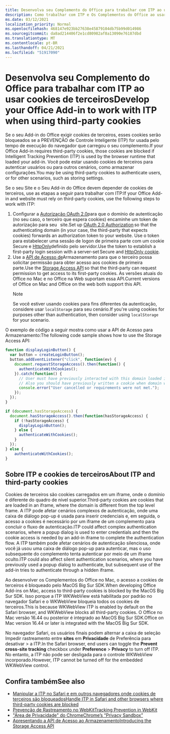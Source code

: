```yaml
---
title: Desenvolva seu Complemento do Office para trabalhar com ITP ao usar cookies de terceiros
description: Como trabalhar com ITP e Os Complementos do Office ao usar cookies de terceiros
ms.date: 03/12/2021
localization_priority: Normal
ms.openlocfilehash: 468147e923bb27638e45879104db75b99d014986
ms.sourcegitcommit: da8ad214406f2e1cd80982af8a13090e76187dbd
ms.translationtype: MT
ms.contentlocale: pt-BR
ms.lasthandoff: 04/21/2021
ms.locfileid: "51917090"
---
```

# <a name="develop-your-office-add-in-to-work-with-itp-when-using-third-party-cookies"></a><span data-ttu-id="956e5-103">Desenvolva seu Complemento do Office para trabalhar com ITP ao usar cookies de terceiros</span><span class="sxs-lookup"><span data-stu-id="956e5-103">Develop your Office Add-in to work with ITP when using third-party cookies</span></span>

<span data-ttu-id="956e5-104">Se o seu Add-in do Office exigir cookies de terceiros, esses cookies serão bloqueados se a PREVENÇÃO de Controle Inteligente (ITP) for usada pelo tempo de execução do navegador que carregou o seu complemento.</span><span class="sxs-lookup"><span data-stu-id="956e5-104">If your Office Add-in requires third-party cookies, those cookies are blocked if Intelligent Tracking Prevention (ITP) is used by the browser runtime that loaded your add-in.</span></span> <span data-ttu-id="956e5-105">Você pode estar usando cookies de terceiros para autenticar usuários ou para outros cenários, como armazenar configurações.</span><span class="sxs-lookup"><span data-stu-id="956e5-105">You may be using third-party cookies to authenticate users, or for other scenarios, such as storing settings.</span></span>

<span data-ttu-id="956e5-106">Se o seu Site e o Seu Add-in do Office devem depender de cookies de terceiros, use as etapas a seguir para trabalhar com ITP:</span><span class="sxs-lookup"><span data-stu-id="956e5-106">If your Office Add-in and website must rely on third-party cookies, use the following steps to work with ITP:</span></span>

1. <span data-ttu-id="956e5-107">Configurar a [Autorização OAuth 2.0](https://tools.ietf.org/html/rfc6749)para que o domínio de autenticação (no seu caso, o terceiro que espera cookies) encaminhe um token de autorização para seu   site.</span><span class="sxs-lookup"><span data-stu-id="956e5-107">Set up [OAuth 2.0 Authorization](https://tools.ietf.org/html/rfc6749) so that the authenticating domain (in your case, the third-party that expects cookies) forwards an authorization token to your website.</span></span> <span data-ttu-id="956e5-108">Use o token para estabelecer uma sessão de logon de primeira parte com um cookie Secure e [HttpOnly](https://developer.mozilla.org/en-US/docs/Web/HTTP/Cookies#Secure_and_HttpOnly_cookies)definido pelo servidor.</span><span class="sxs-lookup"><span data-stu-id="956e5-108">Use the token to establish a first-party login session with a server-set Secure and [HttpOnly cookie](https://developer.mozilla.org/en-US/docs/Web/HTTP/Cookies#Secure_and_HttpOnly_cookies).</span></span>
2. <span data-ttu-id="956e5-109">Use a [API de Acesso de](https://webkit.org/blog/8124/introducing-storage-access-api/)Armazenamento para que o terceiro possa solicitar permissão para obter acesso aos cookies de primeira   parte.</span><span class="sxs-lookup"><span data-stu-id="956e5-109">Use the [Storage Access API](https://webkit.org/blog/8124/introducing-storage-access-api/) so that the third-party can request permission to get access to its first-party cookies.</span></span> <span data-ttu-id="956e5-110">As versões atuais do Office no Mac e no Office na Web suportam essa API.</span><span class="sxs-lookup"><span data-stu-id="956e5-110">Current versions of Office on Mac and Office on the web both support this API.</span></span>
    > [!NOTE]
    > <span data-ttu-id="956e5-111">Se você estiver usando cookies para fins diferentes da autenticação, considere usar `localStorage` para seu cenário.</span><span class="sxs-lookup"><span data-stu-id="956e5-111">If you're using cookies for purposes other than authentication, then consider using `localStorage` for your scenario.</span></span>

<span data-ttu-id="956e5-112">O exemplo de código a seguir mostra como usar a API de Acesso para Armazenamento:</span><span class="sxs-lookup"><span data-stu-id="956e5-112">The following code sample shows how to use the Storage Access API:</span></span>

```javascript
function displayLoginButton() {
  var button = createLoginButton();
  button.addEventListener("click", function(ev) {
    document.requestStorageAccess().then(function() {
      authenticateWithCookies(); 
    }).catch(function() {
      // User must have previously interacted with this domain loaded in a top frame
      // Also you should have previously written a cookie when domain was loaded in the top frame
      console.error("User cancelled or requirements were not met.");
    });
  });
}

if (document.hasStorageAccess) { 
  document.hasStorageAccess().then(function(hasStorageAccess) { 
    if (!hasStorageAccess) { 
      displayLoginButton(); 
    } else { 
      authenticateWithCookies(); 
    } 
  }); 
} else { 
    authenticateWithCookies(); 
} 
```

## <a name="about-itp-and-third-party-cookies"></a><span data-ttu-id="956e5-113">Sobre ITP e cookies de terceiros</span><span class="sxs-lookup"><span data-stu-id="956e5-113">About ITP and third-party cookies</span></span>

<span data-ttu-id="956e5-114">Cookies de terceiros são cookies carregados em um iframe, onde o domínio é diferente do quadro de nível superior.</span><span class="sxs-lookup"><span data-stu-id="956e5-114">Third-party cookies are cookies that are loaded in an iframe, where the domain is different from the top level frame.</span></span> <span data-ttu-id="956e5-115">A ITP pode afetar cenários complexos de autenticação, onde uma caixa de diálogo pop-up é usada para inserir credenciais e, em seguida, o acesso a cookies é necessário por um iframe de um complemento para concluir o fluxo de autenticação.</span><span class="sxs-lookup"><span data-stu-id="956e5-115">ITP could affect complex authentication scenarios, where a popup dialog is used to enter credentials and then the cookie access is needed by an add-in iframe to complete the authentication flow.</span></span> <span data-ttu-id="956e5-116">A ITP também pode afetar cenários de autenticação silenciosa, onde você já usou uma caixa de diálogo pop-up para autenticar, mas o uso subsequente do complemento tenta autenticar por meio de um iframe oculto.</span><span class="sxs-lookup"><span data-stu-id="956e5-116">ITP could also affect silent authentication scenarios, where you have previously used a popup dialog to authenticate, but subsequent use of the add-in tries to authenticate through a hidden iframe.</span></span>

<span data-ttu-id="956e5-117">Ao desenvolver os Complementos do Office no Mac, o acesso a cookies de terceiros é bloqueado pelo MacOS Big Sur SDK.</span><span class="sxs-lookup"><span data-stu-id="956e5-117">When developing Office Add-ins on Mac, access to third-party cookies is blocked by the MacOS Big Sur SDK.</span></span> <span data-ttu-id="956e5-118">Isso porque a ITP WKWebView está habilitada por padrão no navegador Safari e o WKWebView bloqueia todos os cookies de terceiros.</span><span class="sxs-lookup"><span data-stu-id="956e5-118">This is because WKWebView ITP is enabled by default on the Safari browser, and WKWebView blocks all third-party cookies.</span></span> <span data-ttu-id="956e5-119">O Office no Mac versão 16.44 ou posterior é integrado ao MacOS Big Sur SDK.</span><span class="sxs-lookup"><span data-stu-id="956e5-119">Office on Mac version 16.44 or later is integrated with the MacOS Big Sur SDK.</span></span>

<span data-ttu-id="956e5-120">No navegador Safari, os usuários finais podem alternar a caixa de seleção Impedir rastreamento entre **sites** em **Privacidade** de Preferência para desativar  >   a ITP.</span><span class="sxs-lookup"><span data-stu-id="956e5-120">In the Safari browser, end users can toggle the **Prevent cross-site tracking** checkbox under **Preference** > **Privacy** to turn off ITP.</span></span> <span data-ttu-id="956e5-121">No entanto, a ITP não pode ser desligada para o controle WKWebView incorporado.</span><span class="sxs-lookup"><span data-stu-id="956e5-121">However, ITP cannot be turned off for the embedded WKWebView control.</span></span>

## <a name="see-also"></a><span data-ttu-id="956e5-122">Confira também</span><span class="sxs-lookup"><span data-stu-id="956e5-122">See also</span></span>

- [<span data-ttu-id="956e5-123">Manipular a ITP no Safari e em outros navegadores onde cookies de terceiros são bloqueados</span><span class="sxs-lookup"><span data-stu-id="956e5-123">Handle ITP in Safari and other browsers where third-party cookies are blocked</span></span>](/azure/active-directory/develop/reference-third-party-cookies-spas)
- [<span data-ttu-id="956e5-124">Prevenção de Rastreamento no WebKit</span><span class="sxs-lookup"><span data-stu-id="956e5-124">Tracking Prevention in WebKit</span></span>](https://webkit.org/tracking-prevention/)
- [<span data-ttu-id="956e5-125">"Área de Privacidade" do Chrome</span><span class="sxs-lookup"><span data-stu-id="956e5-125">Chrome’s “Privacy Sandbox”</span></span>](https://blog.chromium.org/2020/01/building-more-private-web-path-towards.html)
- [<span data-ttu-id="956e5-126">Apresentando a API de Acesso ao Armazenamento</span><span class="sxs-lookup"><span data-stu-id="956e5-126">Introducing the Storage Access API</span></span>](https://blogs.windows.com/msedgedev/2020/07/08/introducing-storage-access-api/)